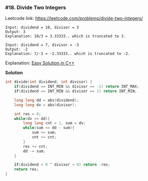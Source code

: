 ### #18. Divide Two Integers

Leetcode link: https://leetcode.com/problems/divide-two-integers/

```
Input: dividend = 10, divisor = 3
Output: 3
Explanation: 10/3 = 3.33333.. which is truncated to 3.

Input: dividend = 7, divisor = -3
Output: -2
Explanation: 7/-3 = -2.33333.. which is truncated to -2.
```

Explanation: [Easy Solution in C++
](https://leetcode.com/problems/divide-two-integers/discuss/2089533/Easy-Solution-in-C%2B%2B)

**Solution**
```cpp
int divide(int dividend, int divisor) {
    if(dividend == INT_MIN && divisor == -1) return INT_MAX;
    if(dividend == INT_MIN && divisor == 1) return INT_MIN;

    long long dd = abs(dividend);
    long long dv = abs(divisor);

    int res = 0;
    while(dv <= dd){
        long long cnt = 1, sum = dv;
        while(sum <= dd - sum){
            sum += sum;
            cnt += cnt;
        }
        res += cnt;
        dd -= sum;
    }

    if(dividend < 0 ^ divisor < 0) return -res;
    return res;
}
````
